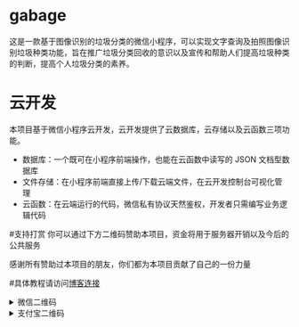 # gabage
这是一款基于图像识别的垃圾分类的微信小程序，可以实现文字查询及拍照图像识别垃圾种类功能，旨在推广垃圾分类回收的意识以及宣传和帮助人们提高垃圾种类的判断，提高个人垃圾分类的素养。

# 云开发

本项目基于微信小程序云开发，云开发提供了云数据库，云存储以及云函数三项功能。

- 数据库：一个既可在小程序前端操作，也能在云函数中读写的 JSON 文档型数据库
- 文件存储：在小程序前端直接上传/下载云端文件，在云开发控制台可视化管理
- 云函数：在云端运行的代码，微信私有协议天然鉴权，开发者只需编写业务逻辑代码

#支持打赏
你可以通过下方二维码赞助本项目，资金将用于服务器开销以及今后的公共服务

感谢所有赞助过本项目的朋友，你们都为本项目贡献了自己的一份力量

#具体教程请访问[博客连接]()

<details>
<summary>微信二维码</summary>
<img width="300" src="/mygabage/miniprogram/images/weipayimg.jpg" alt="wechat">
</details>

<details>
<summary>支付宝二维码</summary>
<img width="300" src="/mygabage/miniprogram/images/alipayimg.jpg" alt="alipay">
</details>